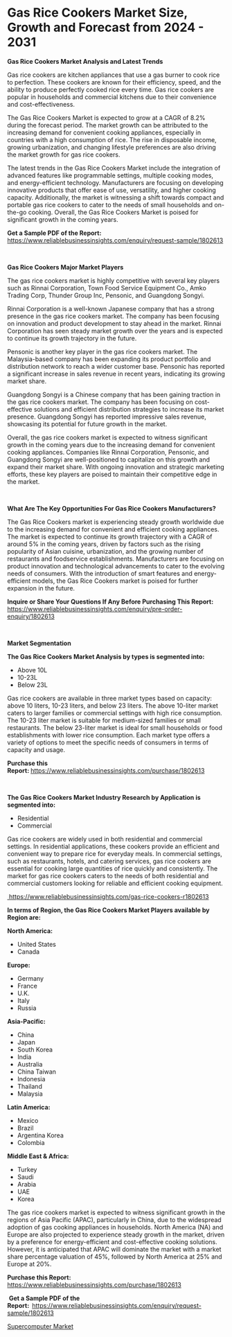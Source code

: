 <p><h1>Gas Rice Cookers Market Size, Growth and Forecast from 2024 - 2031</h1></p><p><strong>Gas Rice Cookers Market Analysis and Latest Trends</strong></p>
<p><p>Gas rice cookers are kitchen appliances that use a gas burner to cook rice to perfection. These cookers are known for their efficiency, speed, and the ability to produce perfectly cooked rice every time. Gas rice cookers are popular in households and commercial kitchens due to their convenience and cost-effectiveness.</p><p>The Gas Rice Cookers Market is expected to grow at a CAGR of 8.2% during the forecast period. The market growth can be attributed to the increasing demand for convenient cooking appliances, especially in countries with a high consumption of rice. The rise in disposable income, growing urbanization, and changing lifestyle preferences are also driving the market growth for gas rice cookers.</p><p>The latest trends in the Gas Rice Cookers Market include the integration of advanced features like programmable settings, multiple cooking modes, and energy-efficient technology. Manufacturers are focusing on developing innovative products that offer ease of use, versatility, and higher cooking capacity. Additionally, the market is witnessing a shift towards compact and portable gas rice cookers to cater to the needs of small households and on-the-go cooking. Overall, the Gas Rice Cookers Market is poised for significant growth in the coming years.</p></p>
<p><strong>Get a Sample PDF of the Report:&nbsp;</strong> <a href="https://www.reliablebusinessinsights.com/enquiry/request-sample/1802613">https://www.reliablebusinessinsights.com/enquiry/request-sample/1802613</a></p>
<p>&nbsp;</p>
<p><strong>Gas Rice Cookers Major Market Players</strong></p>
<p><p>The gas rice cookers market is highly competitive with several key players such as Rinnai Corporation, Town Food Service Equipment Co., Amko Trading Corp, Thunder Group Inc, Pensonic, and Guangdong Songyi.</p><p>Rinnai Corporation is a well-known Japanese company that has a strong presence in the gas rice cookers market. The company has been focusing on innovation and product development to stay ahead in the market. Rinnai Corporation has seen steady market growth over the years and is expected to continue its growth trajectory in the future.</p><p>Pensonic is another key player in the gas rice cookers market. The Malaysia-based company has been expanding its product portfolio and distribution network to reach a wider customer base. Pensonic has reported a significant increase in sales revenue in recent years, indicating its growing market share.</p><p>Guangdong Songyi is a Chinese company that has been gaining traction in the gas rice cookers market. The company has been focusing on cost-effective solutions and efficient distribution strategies to increase its market presence. Guangdong Songyi has reported impressive sales revenue, showcasing its potential for future growth in the market.</p><p>Overall, the gas rice cookers market is expected to witness significant growth in the coming years due to the increasing demand for convenient cooking appliances. Companies like Rinnai Corporation, Pensonic, and Guangdong Songyi are well-positioned to capitalize on this growth and expand their market share. With ongoing innovation and strategic marketing efforts, these key players are poised to maintain their competitive edge in the market.</p></p>
<p>&nbsp;</p>
<p><strong>What Are The Key Opportunities For Gas Rice Cookers Manufacturers?</strong></p>
<p><p>The Gas Rice Cookers market is experiencing steady growth worldwide due to the increasing demand for convenient and efficient cooking appliances. The market is expected to continue its growth trajectory with a CAGR of around 5% in the coming years, driven by factors such as the rising popularity of Asian cuisine, urbanization, and the growing number of restaurants and foodservice establishments. Manufacturers are focusing on product innovation and technological advancements to cater to the evolving needs of consumers. With the introduction of smart features and energy-efficient models, the Gas Rice Cookers market is poised for further expansion in the future.</p></p>
<p><strong>Inquire or Share Your Questions If Any Before Purchasing This Report:</strong> <a href="https://www.reliablebusinessinsights.com/enquiry/pre-order-enquiry/1802613">https://www.reliablebusinessinsights.com/enquiry/pre-order-enquiry/1802613</a></p>
<p>&nbsp;</p>
<p><strong>Market Segmentation</strong></p>
<p><strong>The Gas Rice Cookers Market Analysis by types is segmented into:</strong></p>
<p><ul><li>Above 10L</li><li>10-23L</li><li>Below 23L</li></ul></p>
<p><p>Gas rice cookers are available in three market types based on capacity: above 10 liters, 10-23 liters, and below 23 liters. The above 10-liter market caters to larger families or commercial settings with high rice consumption. The 10-23 liter market is suitable for medium-sized families or small restaurants. The below 23-liter market is ideal for small households or food establishments with lower rice consumption. Each market type offers a variety of options to meet the specific needs of consumers in terms of capacity and usage.</p></p>
<p><strong>Purchase this Report:&nbsp;</strong><a href="https://www.reliablebusinessinsights.com/purchase/1802613">https://www.reliablebusinessinsights.com/purchase/1802613</a></p>
<p>&nbsp;</p>
<p><strong>The Gas Rice Cookers Market Industry Research by Application is segmented into:</strong></p>
<p><ul><li>Residential</li><li>Commercial</li></ul></p>
<p><p>Gas rice cookers are widely used in both residential and commercial settings. In residential applications, these cookers provide an efficient and convenient way to prepare rice for everyday meals. In commercial settings, such as restaurants, hotels, and catering services, gas rice cookers are essential for cooking large quantities of rice quickly and consistently. The market for gas rice cookers caters to the needs of both residential and commercial customers looking for reliable and efficient cooking equipment.</p></p>
<p><a href="https://www.reliablebusinessinsights.com/gas-rice-cookers-r1802613">&nbsp;https://www.reliablebusinessinsights.com/gas-rice-cookers-r1802613</a></p>
<p><strong>In terms of Region, the Gas Rice Cookers Market Players available by Region are:</strong></p>
<p>
    <p> <strong> North America: </strong>
        <ul>
            <li>United States</li>
            <li>Canada</li>
        </ul>
        </p> 
    <p> <strong> Europe: </strong>
        <ul>
            <li>Germany</li>
            <li>France</li>
            <li>U.K.</li>
            <li>Italy</li>
            <li>Russia</li>
        </ul>
        </p> 
    <p> <strong> Asia-Pacific: </strong>
        <ul>
            <li>China</li>
            <li>Japan</li>
            <li>South Korea</li>
            <li>India</li>
            <li>Australia</li>
            <li>China Taiwan</li>
            <li>Indonesia</li>
            <li>Thailand</li>
            <li>Malaysia</li>
        </ul>
        </p> 
    <p> <strong> Latin America: </strong>
        <ul>
            <li>Mexico</li>
            <li>Brazil</li>
            <li>Argentina Korea</li>
            <li>Colombia</li>
        </ul>
        </p> 
    <p> <strong> Middle East & Africa: </strong>
        <ul>
            <li>Turkey</li>
            <li>Saudi</li>
            <li>Arabia</li>
            <li>UAE</li>
            <li>Korea</li>
        </ul>
    </p>
    </p>
<p><p>The gas rice cookers market is expected to witness significant growth in the regions of Asia Pacific (APAC), particularly in China, due to the widespread adoption of gas cooking appliances in households. North America (NA) and Europe are also projected to experience steady growth in the market, driven by a preference for energy-efficient and cost-effective cooking solutions. However, it is anticipated that APAC will dominate the market with a market share percentage valuation of 45%, followed by North America at 25% and Europe at 20%.</p></p>
<p><strong>Purchase this Report: </strong><a href="https://www.reliablebusinessinsights.com/purchase/1802613">https://www.reliablebusinessinsights.com/purchase/1802613</a></p>
<p>&nbsp;<strong>Get a Sample PDF of the Report:&nbsp;&nbsp;</strong><a href="https://www.reliablebusinessinsights.com/enquiry/request-sample/1802613">https://www.reliablebusinessinsights.com/enquiry/request-sample/1802613</a></p>
<p><strong></strong></p>
<p><p><a href="https://issuu.com/reportprime-2/docs/supercomputer-market-size-2030.pptx">Supercomputer Market</a></p></p>